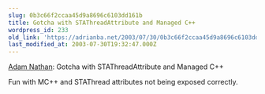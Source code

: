 ```yaml
---
slug: 0b3c66f2ccaa45d9a8696c6103dd161b
title: Gotcha with STAThreadAttribute and Managed C++
wordpress_id: 233
old_link: 'https://adrianba.net/2003/07/30/0b3c66f2ccaa45d9a8696c6103dd161b/'
last_modified_at: 2003-07-30T19:32:47.000Z
---
```


[
Adam Nathan](http://blogs.gotdotnet.com/anathan/permalink.aspx/2aba5c08-30f9-4f27-b27b-08ad24385122): Gotcha with STAThreadAttribute and Managed C++

Fun with MC++ and STAThread attributes not being exposed
correctly.
